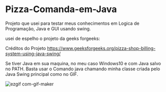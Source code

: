 # Pizza-Comanda-em-Java


Projeto que usei para testar meus conhecimentos em Logica de Programação, Java e GUI usando swing.

usei de espelho o projeto da geeks forgeeks:

Créditos do Projeto
https://www.geeksforgeeks.org/pizza-shop-billing-system-using-java-swing/


Se tiver Java em sua maquina, no meu caso Windows10 e com Java salvo no PATH. Basta usar o Comando java chamando minha classe criada pelo Java Swing principal como no GIF.

![ezgif com-gif-maker](https://user-images.githubusercontent.com/40872405/162274076-228853ba-9667-47fb-8c4b-5a6ee6ece95d.gif)
